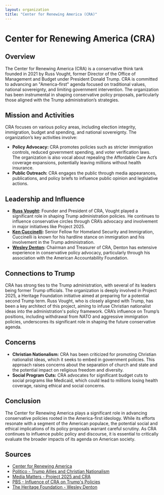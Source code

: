 ```yaml
---
layout: organization
title: "Center for Renewing America (CRA)"
---
```


# Center for Renewing America (CRA)

## Overview
The Center for Renewing America (CRA) is a conservative think tank founded in 2021 by Russ Vought, former Director of the Office of Management and Budget under President Donald Trump. CRA is committed to advancing an "America-first" agenda focused on traditional values, national sovereignty, and limiting government intervention. The organization has been instrumental in shaping conservative policy proposals, particularly those aligned with the Trump administration’s strategies.

## Mission and Activities
CRA focuses on various policy areas, including election integrity, immigration, budget and spending, and national sovereignty. The organization’s key activities involve:
- **Policy Advocacy:** CRA promotes policies such as stricter immigration controls, reduced government spending, and voter verification laws. The organization is also vocal about repealing the Affordable Care Act’s coverage expansions, potentially leaving millions without health insurance.
- **Public Outreach:** CRA engages the public through media appearances, publications, and policy briefs to influence public opinion and legislative actions.

## Leadership and Influence
- **[Russ Vought](/authors/russ-vought.html):** Founder and President of CRA, Vought played a significant role in shaping Trump administration policies. He continues to influence conservative circles through CRA’s advocacy and involvement in major initiatives like Project 2025.
- **[Ken Cuccinelli](/authors/ken-cuccinelli.html):** Senior Fellow for Homeland Security and Immigration, Cuccinelli is known for his hardline stance on immigration and his involvement in the Trump administration.
- **[Wesley Denton](https://www.heritage.org/staff/wesley-denton):** Chairman and Treasurer of CRA, Denton has extensive experience in conservative policy advocacy, particularly through his association with the American Accountability Foundation.

## Connections to Trump
CRA has strong ties to the Trump administration, with several of its leaders being former Trump officials. The organization is deeply involved in Project 2025, a Heritage Foundation initiative aimed at preparing for a potential second Trump term. Russ Vought, who is closely aligned with Trump, has been a key architect of this project, aiming to infuse Christian nationalist ideas into the administration's policy framework. CRA’s influence on Trump’s positions, including withdrawal from NATO and aggressive immigration policies, underscores its significant role in shaping the future conservative agenda.

## Concerns
- **Christian Nationalism:** CRA has been criticized for promoting Christian nationalist ideas, which it seeks to embed in government policies. This approach raises concerns about the separation of church and state and the potential impact on religious freedom and diversity.
- **Social Program Cuts:** CRA advocates for significant budget cuts to social programs like Medicaid, which could lead to millions losing health coverage, raising ethical and social concerns.

## Conclusion
The Center for Renewing America plays a significant role in advancing conservative policies rooted in the America-first ideology. While its efforts resonate with a segment of the American populace, the potential social and ethical implications of its policy proposals warrant careful scrutiny. As CRA continues to influence public policy and discourse, it is essential to critically evaluate the broader impacts of its agenda on American society.

## Sources
- [Center for Renewing America](https://americarenewing.com)
- [Politico - Trump Allies and Christian Nationalism](https://www.politico.com/news/2024/02/20/donald-trump-allies-christian-nationalism-00142086)
- [Media Matters - Project 2025 and CRA](https://www.mediamatters.org/project-2025)
- [PBS - Influence of CRA on Trump's Policies](https://www.pbs.org/newshour/politics/a-conservative-backed-group-is-gathering-information-on-civil-servants-ahead-of-a-possible-2nd-trump-term)
- [The Heritage Foundation - Wesley Denton](https://www.heritage.org/staff/wesley-denton)